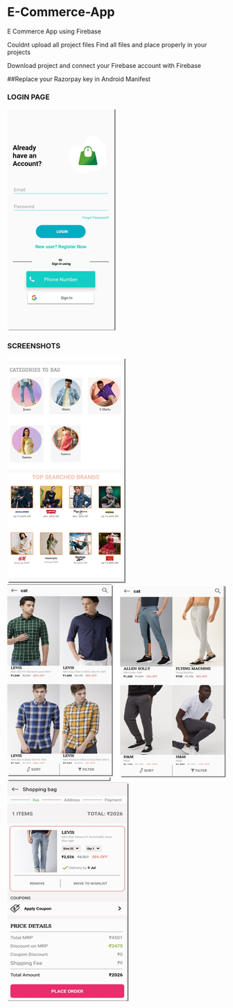 # E-Commerce-App
E Commerce App using Firebase

Couldnt upload all project files
Find all files and place properly in your projects


Download project and connect your Firebase account with Firebase

##Replace your Razorpay key in Android Manifest

<h3><b>LOGIN PAGE</b></h3>
<img src="Screenshoots/ss1.png"/>

<h3><b>SCREENSHOTS</b></h3>
<img src="Screenshoots/ss2.png"/>
<img src="Screenshoots/ss3.png"/>
<img src="Screenshoots/ss4.png"/>
